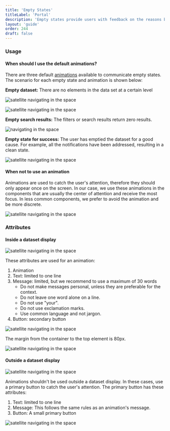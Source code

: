 ```yaml
---
title: 'Empty States'
titleLabel: 'Portal'
description: 'Empty states provide users with feedback on the reasons behind the empty state and what they can do to move out of the empty state.'
layout: 'guide'
order: 244
draft: false
---
```


### Usage

#### When should I use the default animations?

There are three default [animations](../foundations/animations) available to communicate empty states. The scenario for each empty state and animation is shown below:

**Empty dataset:** There are no elements in the data set at a certain level

![satellite navigating in the space](/images/lexicon/DDisplayEmpty.jpg)

![satellite navigating in the space](/images/lexicon/FormEmpty.jpg)

**Empty search results:** The filters or search results return zero results.

![ navigating in the space](/images/lexicon/DDisplayEmptySearch.jpg)

**Empty state for success:** The user has emptied the dataset for a good cause. For example, all the notifications have been addressed, resulting in a clean state.

![satellite navigating in the space](/images/lexicon/DDisplayEmptySuccess.jpg)

#### When not to use an animation

Animations are used to catch the user's attention, therefore they should only appear once on the screen. In our case, we use these animations in the components that are usually the center of attention and receive the most focus. In less common components, we prefer to avoid the animation and be more discrete.

![satellite navigating in the space](/images/lexicon/EmptyStateNavigation.jpg)

### Attributes

#### Inside a dataset display

![satellite navigating in the space](/images/lexicon/EmptyStateParts.jpg)

These attributes are used for an animation:

1. Animation
2. Text: limited to one line
3. Message: limited, but we recommend to use a maximum of 30 words
    - Do not make messages personal, unless they are preferable for the context.
    - Do not leave one word alone on a line.
    - Do not use "your".
    - Do not use exclamation marks.
    - Use common language and not jargon.
4. Button: secondary button

![satellite navigating in the space](/images/lexicon/EmptyStateMetrics.jpg)

The margin from the container to the top element is 80px.

![satellite navigating in the space](/images/lexicon/DDisplayEmptyMetrics.jpg)

#### Outside a dataset display

![satellite navigating in the space](/images/lexicon/EmptyStateNavigationParts.jpg)

Animations shouldn't be used outside a dataset display. In these cases, use a primary button to catch the user's attention. The primary button has these attributes:

1. Text: limited to one line
2. Message: This follows the same rules as an animation's message.
3. Button: A small primary button

![satellite navigating in the space](/images/lexicon/EmptyStateNavigationMetrics.jpg)
